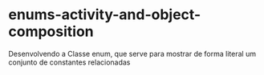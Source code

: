 # enums-activity-and-object-composition
Desenvolvendo a Classe enum, que serve para mostrar de forma literal um 
conjunto de constantes relacionadas
